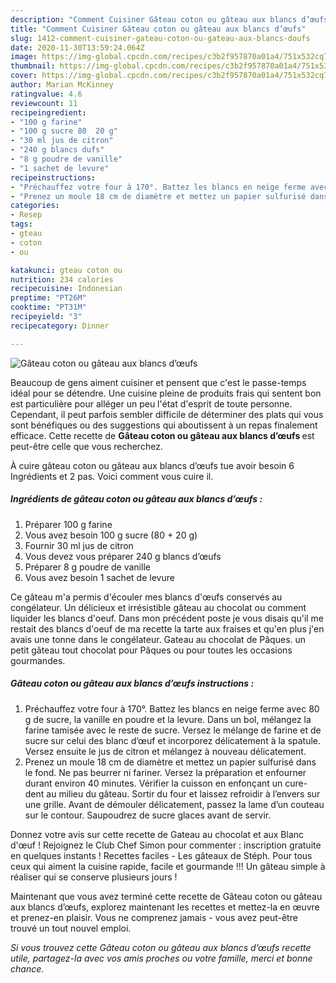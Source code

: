 ```yaml
---
description: "Comment Cuisiner Gâteau coton ou gâteau aux blancs d’œufs"
title: "Comment Cuisiner Gâteau coton ou gâteau aux blancs d’œufs"
slug: 1412-comment-cuisiner-gateau-coton-ou-gateau-aux-blancs-doufs
date: 2020-11-30T13:59:24.064Z
image: https://img-global.cpcdn.com/recipes/c3b2f957870a01a4/751x532cq70/gateau-coton-ou-gateau-aux-blancs-doeufs-photo-principale-de-la-recette.jpg
thumbnail: https://img-global.cpcdn.com/recipes/c3b2f957870a01a4/751x532cq70/gateau-coton-ou-gateau-aux-blancs-doeufs-photo-principale-de-la-recette.jpg
cover: https://img-global.cpcdn.com/recipes/c3b2f957870a01a4/751x532cq70/gateau-coton-ou-gateau-aux-blancs-doeufs-photo-principale-de-la-recette.jpg
author: Marian McKinney
ratingvalue: 4.6
reviewcount: 11
recipeingredient:
- "100 g farine"
- "100 g sucre 80  20 g"
- "30 ml jus de citron"
- "240 g blancs dufs"
- "8 g poudre de vanille"
- "1 sachet de levure"
recipeinstructions:
- "Préchauffez votre four à 170°. Battez les blancs en neige ferme avec 80 g de sucre, la vanille en poudre et la levure. Dans un bol, mélangez la farine tamisée avec le reste de sucre. Versez le mélange de farine et de sucre sur celui des blanc d’œuf et incorporez délicatement à la spatule. Versez ensuite le jus de citron et mélangez à nouveau délicatement."
- "Prenez un moule 18 cm de diamètre et mettez un papier sulfurisé dans le fond. Ne pas beurrer ni fariner. Versez la préparation et enfourner durant environ 40 minutes. Vérifier la cuisson en enfonçant un cure-dent au milieu du gâteau. Sortir du four et laissez refroidir à l’envers sur une grille. Avant de démouler délicatement, passez la lame d’un couteau sur le contour. Saupoudrez de sucre glaces avant de servir."
categories:
- Resep
tags:
- gteau
- coton
- ou

katakunci: gteau coton ou 
nutrition: 234 calories
recipecuisine: Indonesian
preptime: "PT26M"
cooktime: "PT31M"
recipeyield: "3"
recipecategory: Dinner

---
```



![Gâteau coton ou gâteau aux blancs d’œufs](https://img-global.cpcdn.com/recipes/c3b2f957870a01a4/751x532cq70/gateau-coton-ou-gateau-aux-blancs-doeufs-photo-principale-de-la-recette.jpg)

Beaucoup de gens aiment cuisiner et pensent que c'est le passe-temps idéal pour se détendre. Une cuisine pleine de produits frais qui sentent bon est particulière pour alléger un peu l'état d'esprit de toute personne. Cependant, il peut parfois sembler difficile de déterminer des plats qui vous sont bénéfiques ou des suggestions qui aboutissent à un repas finalement efficace. Cette recette de <strong> Gâteau coton ou gâteau aux blancs d’œufs </strong> est peut-être celle que vous recherchez.

<!--inarticleads1-->

À cuire gâteau coton ou gâteau aux blancs d’œufs tue avoir besoin 6 Ingrédients et 2 pas. Voici comment vous cuire il.

##### Ingrédients de gâteau coton ou gâteau aux blancs d’œufs :

1. Préparer 100 g farine
1. Vous avez besoin 100 g sucre (80 + 20 g)
1. Fournir 30 ml jus de citron
1. Vous devez vous préparer 240 g blancs d’œufs
1. Préparer 8 g poudre de vanille
1. Vous avez besoin 1 sachet de levure


Ce gâteau m&#39;a permis d&#39;écouler mes blancs d&#39;œufs conservés au congélateur. Un délicieux et irrésistible gâteau au chocolat ou comment liquider les blancs d&#39;oeuf. Dans mon précédent poste je vous disais qu&#39;il me restait des blancs d&#39;oeuf de ma recette la tarte aux fraises et qu&#39;en plus j&#39;en avais une tonne dans le congélateur. Gateau au chocolat de Pâques. un petit gâteau tout chocolat pour Pâques ou pour toutes les occasions gourmandes. 

<!--inarticleads2-->

##### Gâteau coton ou gâteau aux blancs d’œufs instructions :

1. Préchauffez votre four à 170°. Battez les blancs en neige ferme avec 80 g de sucre, la vanille en poudre et la levure. Dans un bol, mélangez la farine tamisée avec le reste de sucre. Versez le mélange de farine et de sucre sur celui des blanc d’œuf et incorporez délicatement à la spatule. Versez ensuite le jus de citron et mélangez à nouveau délicatement.
1. Prenez un moule 18 cm de diamètre et mettez un papier sulfurisé dans le fond. Ne pas beurrer ni fariner. Versez la préparation et enfourner durant environ 40 minutes. Vérifier la cuisson en enfonçant un cure-dent au milieu du gâteau. Sortir du four et laissez refroidir à l’envers sur une grille. Avant de démouler délicatement, passez la lame d’un couteau sur le contour. Saupoudrez de sucre glaces avant de servir.


Donnez votre avis sur cette recette de Gateau au chocolat et aux Blanc d&#39;œuf ! Rejoignez le Club Chef Simon pour commenter : inscription gratuite en quelques instants ! Recettes faciles - Les gâteaux de Stéph. Pour tous ceux qui aiment la cuisine rapide, facile et gourmande !!! Un gâteau simple à réaliser qui se conserve plusieurs jours ! 

<!--inarticleads1-->

<p>
Maintenant que vous avez terminé cette recette de Gâteau coton ou gâteau aux blancs d’œufs, explorez maintenant les recettes et mettez-la en œuvre et prenez-en plaisir. Vous ne comprenez jamais - vous avez peut-être trouvé un tout nouvel emploi.
</p>

<p>
<i>Si vous trouvez cette Gâteau coton ou gâteau aux blancs d’œufs recette utile, partagez-la avec vos amis proches ou votre famille, merci et bonne chance.</i>
</p>
